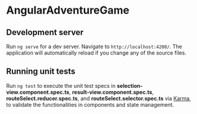 # AngularAdventureGame



## Development server

Run `ng serve` for a dev server. Navigate to `http://localhost:4200/`. The application will automatically reload if you change any of the source files.

## Running unit tests

Run `ng test` to execute the unit test specs in **selection-view.component.spec.ts**, **result-view.component.spec.ts**, **routeSelect.reducer.spec.ts**, and **routeSelect.selector.spec.ts** via [Karma](https://karma-runner.github.io), to validate the functionalities in components and state management.
